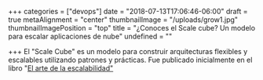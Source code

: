+++
categories = ["devops"]
date = "2018-07-13T17:06:46-06:00"
draft = true
metaAlignment = "center"
thumbnailImage = "/uploads/grow1.jpg"
thumbnailImagePosition = "top"
title = "¿Conoces el Scale cube? Un modelo para escalar aplicaciones de nube"
undefined = ""

+++
El "Scale Cube"  es un modelo para construir arquitecturas flexibles y escalables utilizando patrones y prácticas. Fue publicado inicialmente en el libro "[El arte de la escalabilidad"](https://www.amazon.com/Art-Scalability-Architecture-Organizations-Enterprise/dp/0134032802?tag=akpa-20)